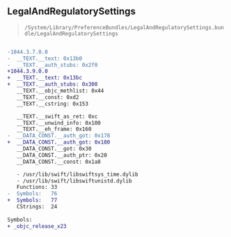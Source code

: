 ## LegalAndRegulatorySettings

> `/System/Library/PreferenceBundles/LegalAndRegulatorySettings.bundle/LegalAndRegulatorySettings`

```diff

-1044.3.7.0.0
-  __TEXT.__text: 0x13b0
-  __TEXT.__auth_stubs: 0x2f0
+1044.3.9.0.0
+  __TEXT.__text: 0x13bc
+  __TEXT.__auth_stubs: 0x300
   __TEXT.__objc_methlist: 0x44
   __TEXT.__const: 0xd2
   __TEXT.__cstring: 0x153

   __TEXT.__swift_as_ret: 0xc
   __TEXT.__unwind_info: 0x100
   __TEXT.__eh_frame: 0x160
-  __DATA_CONST.__auth_got: 0x178
+  __DATA_CONST.__auth_got: 0x180
   __DATA_CONST.__got: 0x30
   __DATA_CONST.__auth_ptr: 0x20
   __DATA_CONST.__const: 0x1a8

   - /usr/lib/swift/libswiftsys_time.dylib
   - /usr/lib/swift/libswiftunistd.dylib
   Functions: 33
-  Symbols:   76
+  Symbols:   77
   CStrings:  24
 
Symbols:
+ _objc_release_x23

```
